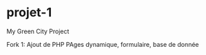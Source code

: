 # projet-1

My Green City Project

Fork 1: Ajout de PHP
PAges dynamique, formulaire, base de donnée
